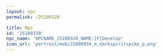 ```yaml
---
layout: npc
permalink: /25100320

title: Npc
id: '25100320'
npc_name: 'NPCNAME_25100320_NAME:[F]Develop'
icon_url: 'portrait/mob/21000934_m_darkspiritspike_p.png'
---
```

